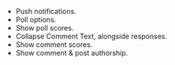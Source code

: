 - Push notifications.
- Poll options.
- Show poll scores.
- Collapse Comment Text, alongside responses.
- Show comment scores.
- Show comment & post authorship.
